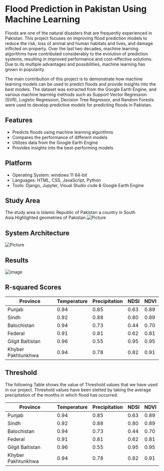 # Flood Prediction in Pakistan Using Machine Learning

Floods are one of the natural disasters that are frequently experienced in Pakistan. This project focuses on improving flood prediction models to reduce the risk, loss of animal and human habitats and lives, and damage inflicted on property. Over the last two decades, machine learning algorithms have contributed considerably to the evolution of prediction systems, resulting in improved performance and cost-effective solutions. Due to its multiple advantages and possibilities, machine learning has grown in popularity.

The main contribution of this project is to demonstrate how machine learning models can be used to predict floods and provide insights into the best models. The dataset was extracted from the Google Earth Engine, and various machine learning methods such as Support Vector Regression (SVR), Logistic Regression, Decision Tree Regressor, and Random Forests were used to develop predictive models for predicting floods in Pakistan.

## Features


- Predicts floods using machine learning algorithms
- Compares the performance of different models
- Utilizes data from the Google Earth Engine
- Provides insights into the best-performing models

## Platform
- Operating System: windows 11 64-bit
- Languages: HTML, CSS, JavaScript, Python
- Tools: Django, Jupyter, Visual Studio code & Google Earth Engine

## Study Area

The study area is Islamic Republic of Pakistan a country in South Asia.Highlighted geometries of Pakistan.![Picture](https://github.com/hamza100x/final-year-project-flood-prediction-pakistan-ml/assets/57902630/ef2b4ad2-2bab-46e9-8a42-7805f78984a8)


## System Architecture
![Picture](https://github.com/hamza100x/final-year-project-flood-prediction-pakistan-ml/assets/57902630/b078764d-8bbd-4ad3-b1dd-6da4fbab17d7)

## Results
![image](https://github.com/hamza100x/final-year-project-flood-prediction-pakistan-ml/assets/57902630/b7dd24cc-dfcd-4f48-9462-696dbd9aaad4)

## R-squared Scores

| Province           | Temperature | Precipitation | NDSI | NDVI |
|--------------------|-------------|---------------|------|------|
| Punjab             | 0.94        | 0.85          | 0.63 | 0.89 |
| Sindh              | 0.92        | 0.88          | 0.80 | 0.89 |
| Balochistan        | 0.94        | 0.73          | 0.44 | 0.70 |
| Federal            | 0.91        | 0.81          | 0.62 | 0.81 |
| Gilgit Baltistan   | 0.96        | 0.55          | 0.95 | 0.95 |
| Khyber Pakhtunkhwa | 0.94        | 0.78          | 0.82 | 0.91 |

## Threshold

The following Table shows the value of Threshold values that we have used in our project. Threshold values have been stetted by taking the average precipitation of the months in which flood has occurred.


Province | Temperature | Precipitation | NDSI | NDVI
--- | --- | --- | --- | ---
Punjab | 0.94 | 0.85 | 0.63 | 0.89
Sindh | 0.92 | 0.88 | 0.80 | 0.89
Balochistan | 0.94 | 0.73 | 0.44 | 0.70
Federal | 0.91 | 0.81 | 0.62 | 0.81
Gilgit Baltistan | 0.96 | 0.55 | 0.95 | 0.95
Khyber Pakhtunkhwa | 0.94 | 0.78 | 0.82 | 0.91


